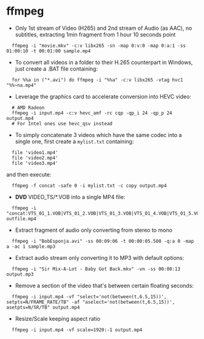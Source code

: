ffmpeg
=====

- Only 1st stream of Video (H265) and 2nd stream of Audio (as AAC), no subtitles, extracting 1min fragment from 1 hour 10 seconds point
```shell
  ffmpeg -i "movie.mkv" -c:v libx265 -sn -map 0:v:0 -map 0:a:1 -ss 01:00:10 -t 00:01:00 sample.mp4
```
- To convert all videos in a folder to their H.265 counterpart in Windows, just create a .BAT file containing:

```shell
  for %%a in ("*.avi") do ffmpeg -i "%%a" -c:v libx265 -vtag hvc1 "%%~na.mp4"
```
- Leverage the graphics card to accelerate conversion into HEVC video:
```shell
  # AMD Radeon
  ffmpeg -i input.mp4 -c:v hevc_amf -rc cqp -qp_i 24 -qp_p 24 output.mp4
  # For Intel ones use hevc_qsv instead
```
- To simply concatenate 3 videos which have the same codec into a single one, first create a `mylist.txt` containing:
```
  file 'video1.mp4'
  file 'video2.mp4'
  file 'video3.mp4'
```
  and then execute:
```shell
  ffmpeg -f concat -safe 0 -i mylist.txt -c copy output.mp4
```
- **DVD** VIDEO_TS/*.VOB into a single MP4 file:

```shell
  ffmpeg -i "concat:VTS_01_1.VOB|VTS_01_2.VOB|VTS_01_3.VOB|VTS_01_4.VOB|VTS_01_5.VOB" outfile.mp4
```
- Extract fragment of audio only converting from stereo to mono

```shell
  ffmpeg -i "BobEsponja.avi" -ss 00:09:06 -t 00:00:05.500 -q:a 0 -map a -ac 1 sample.mp3
```
- Extract audio stream only converting it to MP3 with default options:

```shell
  ffmpeg -i "Sir Mix-A-Lot - Baby Got Back.mkv" -vn -ss 00:00:13 output.mp3
```
- Remove a section of the video that's between certain floating seconds:

```shell
  ffmpeg -i input.mp4 -vf "select='not(between(t,6.5,15))', setpts=N/FRAME_RATE/TB" -af "aselect='not(between(t,6.5,15))', asetpts=N/SR/TB" output.mp4
```
- Resize/Scale keeping aspect ratio

```shell
  ffmpeg -i input.mp4 -vf scale=1920:-1 output.mp4
```
